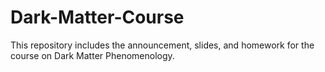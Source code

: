 # Dark-Matter-Course

This repository includes the announcement, slides, and homework for the course on Dark Matter Phenomenology. 
